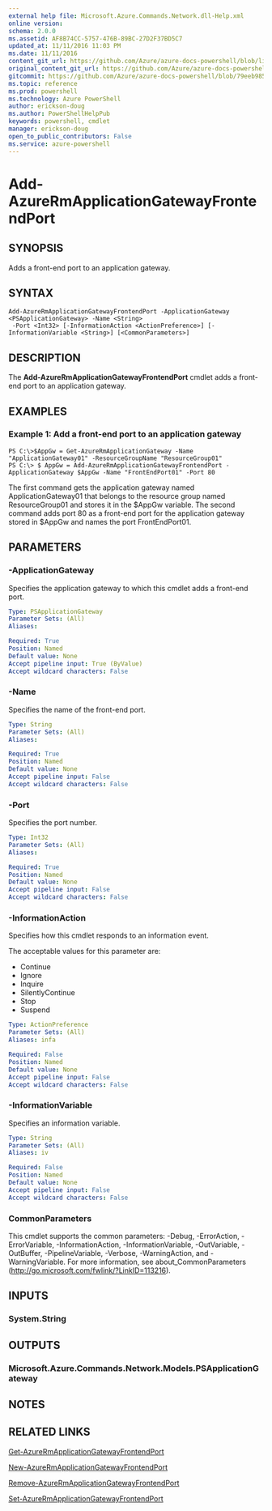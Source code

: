 ```yaml
---
external help file: Microsoft.Azure.Commands.Network.dll-Help.xml
online version: 
schema: 2.0.0
ms.assetid: AF8B74CC-5757-476B-89BC-27D2F37BD5C7
updated_at: 11/11/2016 11:03 PM
ms.date: 11/11/2016
content_git_url: https://github.com/Azure/azure-docs-powershell/blob/live/azureps-cmdlets-docs/ResourceManager/AzureRM.Network/v2.1.0/Add-AzureRmApplicationGatewayFrontendPort.md
original_content_git_url: https://github.com/Azure/azure-docs-powershell/blob/live/azureps-cmdlets-docs/ResourceManager/AzureRM.Network/v2.1.0/Add-AzureRmApplicationGatewayFrontendPort.md
gitcommit: https://github.com/Azure/azure-docs-powershell/blob/79eeb985ea480979357fb4695832a0c3d29a48bf/azureps-cmdlets-docs/ResourceManager/AzureRM.Network/v2.1.0/Add-AzureRmApplicationGatewayFrontendPort.md
ms.topic: reference
ms.prod: powershell
ms.technology: Azure PowerShell
author: erickson-doug
ms.author: PowerShellHelpPub
keywords: powershell, cmdlet
manager: erickson-doug
open_to_public_contributors: False
ms.service: azure-powershell
---
```


# Add-AzureRmApplicationGatewayFrontendPort

## SYNOPSIS
Adds a front-end port to an application gateway.

## SYNTAX

```
Add-AzureRmApplicationGatewayFrontendPort -ApplicationGateway <PSApplicationGateway> -Name <String>
 -Port <Int32> [-InformationAction <ActionPreference>] [-InformationVariable <String>] [<CommonParameters>]
```

## DESCRIPTION
The **Add-AzureRmApplicationGatewayFrontendPort** cmdlet adds a front-end port to an application gateway.

## EXAMPLES

### Example 1: Add a front-end port to an application gateway
```
PS C:\>$AppGw = Get-AzureRmApplicationGateway -Name "ApplicationGateway01" -ResourceGroupName "ResourceGroup01"
PS C:\> $ AppGw = Add-AzureRmApplicationGatewayFrontendPort -ApplicationGateway $AppGw -Name "FrontEndPort01" -Port 80
```

The first command gets the application gateway named ApplicationGateway01 that belongs to the resource group named ResourceGroup01 and stores it in the $AppGw variable.
The second command adds port 80 as a front-end port for the application gateway stored in $AppGw and names the port FrontEndPort01.

## PARAMETERS

### -ApplicationGateway
Specifies the application gateway to which this cmdlet adds a front-end port.

```yaml
Type: PSApplicationGateway
Parameter Sets: (All)
Aliases: 

Required: True
Position: Named
Default value: None
Accept pipeline input: True (ByValue)
Accept wildcard characters: False
```

### -Name
Specifies the name of the front-end port.

```yaml
Type: String
Parameter Sets: (All)
Aliases: 

Required: True
Position: Named
Default value: None
Accept pipeline input: False
Accept wildcard characters: False
```

### -Port
Specifies the port number.

```yaml
Type: Int32
Parameter Sets: (All)
Aliases: 

Required: True
Position: Named
Default value: None
Accept pipeline input: False
Accept wildcard characters: False
```

### -InformationAction
Specifies how this cmdlet responds to an information event.

The acceptable values for this parameter are:

- Continue
- Ignore
- Inquire
- SilentlyContinue
- Stop
- Suspend

```yaml
Type: ActionPreference
Parameter Sets: (All)
Aliases: infa

Required: False
Position: Named
Default value: None
Accept pipeline input: False
Accept wildcard characters: False
```

### -InformationVariable
Specifies an information variable.

```yaml
Type: String
Parameter Sets: (All)
Aliases: iv

Required: False
Position: Named
Default value: None
Accept pipeline input: False
Accept wildcard characters: False
```

### CommonParameters
This cmdlet supports the common parameters: -Debug, -ErrorAction, -ErrorVariable, -InformationAction, -InformationVariable, -OutVariable, -OutBuffer, -PipelineVariable, -Verbose, -WarningAction, and -WarningVariable. For more information, see about_CommonParameters (http://go.microsoft.com/fwlink/?LinkID=113216).

## INPUTS

### System.String

## OUTPUTS

### Microsoft.Azure.Commands.Network.Models.PSApplicationGateway

## NOTES

## RELATED LINKS

[Get-AzureRmApplicationGatewayFrontendPort](xref:ResourceManager/AzureRM.Network/v2.1.0/Get-AzureRmApplicationGatewayFrontendPort.md)

[New-AzureRmApplicationGatewayFrontendPort](xref:ResourceManager/AzureRM.Network/v2.1.0/New-AzureRmApplicationGatewayFrontendPort.md)

[Remove-AzureRmApplicationGatewayFrontendPort](xref:ResourceManager/AzureRM.Network/v2.1.0/Remove-AzureRmApplicationGatewayFrontendPort.md)

[Set-AzureRmApplicationGatewayFrontendPort](xref:ResourceManager/AzureRM.Network/v2.1.0/Set-AzureRmApplicationGatewayFrontendPort.md)


